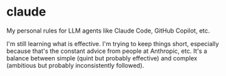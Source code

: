 # claude

My personal rules for LLM agents like Claude Code, GitHub Copilot, etc.

I'm still learning what is effective. I'm trying to keep things short, especially because that's the constant advice from people at Anthropic, etc. It's a balance between simple (quint but probably effective) and complex (ambitious but probably inconsistently followed).
